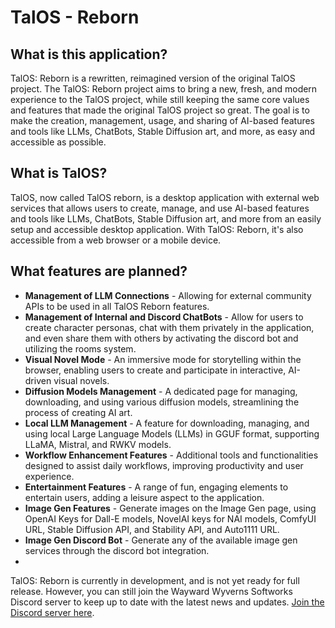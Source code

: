 # TalOS - Reborn
## What is this application?

TalOS: Reborn is a rewritten, reimagined version of the original TalOS project. The TalOS: Reborn project aims to bring a new, fresh, and modern experience to the TalOS project, while still keeping the same core values and features that made the original TalOS project so great. The goal is to make the creation, management, usage, and sharing of AI-based features and tools like LLMs, ChatBots, Stable Diffusion art, and more, as easy and accessible as possible.

## What is TalOS?

TalOS, now called TalOS reborn, is a desktop application with external web services that allows users to create, manage, and use AI-based features and tools like LLMs, ChatBots, Stable Diffusion art, and more from an easily setup and accessible desktop application. With TalOS: Reborn, it's also accessible from a web browser or a mobile device.

## What features are planned?

- **Management of LLM Connections** - Allowing for external community APIs to be used in all TalOS Reborn features.
- **Management of Internal and Discord ChatBots** - Allow for users to create character personas, chat with them privately in the application, and even share them with others by activating the discord bot and utilizing the rooms system.
- **Visual Novel Mode** - An immersive mode for storytelling within the browser, enabling users to create and participate in interactive, AI-driven visual novels.
- **Diffusion Models Management** - A dedicated page for managing, downloading, and using various diffusion models, streamlining the process of creating AI art.
- **Local LLM Management** - A feature for downloading, managing, and using local Large Language Models (LLMs) in GGUF format, supporting LLaMA, Mistral, and RWKV models.
- **Workflow Enhancement Features** - Additional tools and functionalities designed to assist daily workflows, improving productivity and user experience.
- **Entertainment Features** - A range of fun, engaging elements to entertain users, adding a leisure aspect to the application.
- **Image Gen Features** - Generate images on the Image Gen page, using OpenAI Keys for Dall-E models, NovelAI keys for NAI models, ComfyUI URL, Stable Diffusion API, and Stability API, and Auto1111 URL. 
- **Image Gen Discord Bot** - Generate any of the available image gen services through the discord bot integration.
- 
TalOS: Reborn is currently in development, and is not yet ready for full release. However, you can still join the Wayward Wyverns Softworks Discord server to keep up to date with the latest news and updates. [Join the Discord server here](https://discord.com/invite/HNSaTjExYy).
